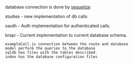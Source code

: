 database connection is done by [sequelize](http://docs.sequelizejs.com/)

studies - new implementation of db calls

oauth - Auth implementation for authenticated calls.

brapi - Current implementation to current database schema.

	exampleCall.js connection between the route and database
	model perform the queries to the database
	sqldb has files with the tables described.
	index has the database configuration files